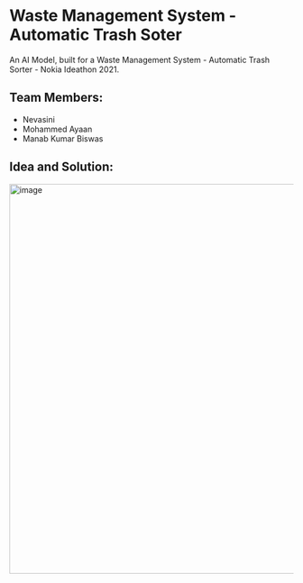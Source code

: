 # Waste Management System - Automatic Trash Soter

An AI Model, built for a Waste Management System - Automatic Trash Sorter - Nokia Ideathon 2021.

## Team Members:
- Nevasini
- Mohammed Ayaan
- Manab Kumar Biswas

## Idea and Solution:

<img width="692" alt="image" src="https://user-images.githubusercontent.com/77844663/147878910-4c9ab377-b2aa-4db2-9f2e-4b3ca09ba524.png">
